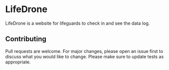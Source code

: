 # LifeDrone

LifeDrone is a website for lifeguards to check in and see the data log.

## Contributing

Pull requests are welcome. For major changes, please open an issue first to discuss what you would like to change.
Please make sure to update tests as appropriate.
